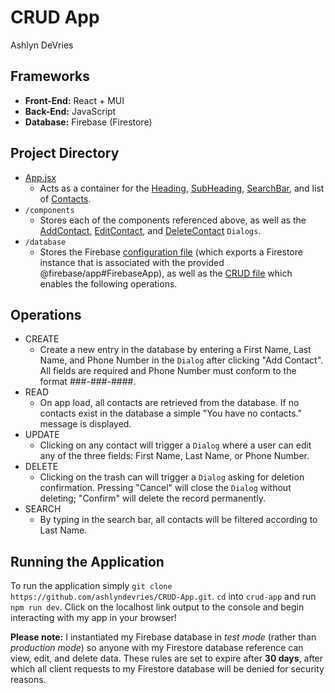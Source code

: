 # CRUD App
Ashlyn DeVries

## Frameworks
- **Front-End:** React + MUI
- **Back-End:** JavaScript
- **Database:** Firebase (Firestore)

## Project Directory
- [App.jsx](./crud-app/src/App.jsx)
  - Acts as a container for the [Heading](./crud-app/src/components/Heading.jsx), [SubHeading](./crud-app/src/components/SubHeading.jsx), 
    [SearchBar](./crud-app/src/components/SearchBar.jsx), and list of [Contacts](./crud-app/src/components/Contact.jsx).
- `/components`
  - Stores each of the components referenced above, as well as the [AddContact](./crud-app/src/components/AddContact.jsx), 
    [EditContact](./crud-app/src/components/EditContact.jsx), and [DeleteContact](./crud-app/src/components/DeleteContact.jsx) `Dialogs`.
- `/database`
  - Stores the Firebase [configuration file](./crud-app/src/database/firebase.js) (which exports a Firestore instance that is associated
    with the provided @firebase/app#FirebaseApp), as well as the [CRUD file](./crud-app/src/database/CRUD.js) which enables the following operations.

## Operations
- CREATE
  - Create a new entry in the database by entering a First Name, Last Name, and Phone Number in the `Dialog` 
    after clicking "Add Contact". All fields are required and Phone Number must conform to the format ###-###-####.
- READ
  - On app load, all contacts are retrieved from the database. If no contacts exist in the database a simple 
    "You have no contacts." message is displayed.
- UPDATE
  - Clicking on any contact will trigger a `Dialog` where a user can edit any of the three fields: First Name, 
    Last Name, or Phone Number.
- DELETE
  - Clicking on the trash can will trigger a `Dialog` asking for deletion confirmation. Pressing "Cancel"
    will close the `Dialog` without deleting; "Confirm" will delete the record permanently.
- SEARCH
  - By typing in the search bar, all contacts will be filtered according to Last Name.

## Running the Application

To run the application simply `git clone https://github.com/ashlyndevries/CRUD-App.git`. `cd` into `crud-app` 
and run `npm run dev`. Click on the localhost link output to the console and begin interacting with my app in your browser!

**Please note:** I instantiated my Firebase database in *test mode* (rather than *production mode*) so anyone with my Firestore
database reference can view, edit, and delete data. These rules are set to expire after **30 days**, after which all client
requests to my Firestore database will be denied for security reasons.
